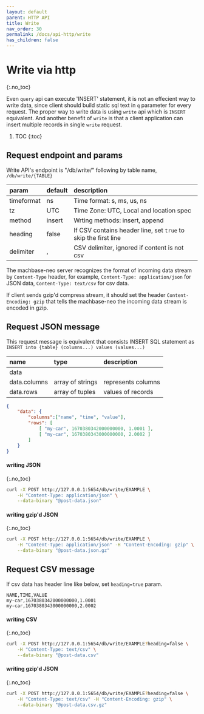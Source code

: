 ```yaml
---
layout: default
parent: HTTP API
title: Write
nav_order: 30
permalink: /docs/api-http/write
has_children: false
---
```


# Write via http
{:.no_toc}

Even `query` api can execute 'INSERT' statement, it is not an effecient way to write data,
since client should build static sql text in `q` parameter for every request.
The proper way to write data is using `write` api which is `INSERT` equivalent. 
And another benefit of `write` is that a client application can insert multiple records in single `write` request.


1. TOC
{:toc}

## Request endpoint and params

Write API's endpoint is "/db/write/" following by table name, `/db/write/{TABLE}`

| param       | default | description                     |
|:----------- |---------|:------------------------------- |
| timeformat  | ns      | Time format: s, ms, us, ns      |
| tz          | UTC     | Time Zone: UTC, Local and location spec |
| method      | insert  | Wrting methods: insert, append  |
| heading     | false   | If CSV contains header line, set `true` to skip the first line|
| delimiter   | ,       | CSV delimiter, ignored if content is not csv |

The machbase-neo server recognizes the format of incoming data stream by `Content-Type` header,
for example, `Content-Type: application/json` for JSON data, `Content-Type: text/csv` for csv data.

If client sends gzip'd compress stream, it should set the header `Content-Encoding: gzip` 
that tells the machbase-neo the incoming data stream is encoded in gzip.


## Request JSON message

This request message is equivalent that consists INSERT SQL statement as `INSERT into {table} (columns...) values (values...)`

| name         | type       |  description                        |
|:------------ |:-----------|:------------------------------------|
| data         |            |                                     |
| data.columns | array of strings | represents columns            |
| data.rows    | array of tuples  | values of records             |

```json
{
    "data": {
        "columns":["name", "time", "value"],
        "rows": [
            [ "my-car", 1670380342000000000, 1.0001 ],
            [ "my-car", 1670380343000000000, 2.0002 ]
        ]
    }
}
```

#### writing JSON
{:.no_toc}

```sh
curl -X POST http://127.0.0.1:5654/db/write/EXAMPLE \
    -H "Content-Type: application/json" \
    --data-binary "@post-data.json"
```

#### writing gzip'd JSON
{:.no_toc}

```sh
curl -X POST http://127.0.0.1:5654/db/write/EXAMPLE \
    -H "Content-Type: application/json" -H "Content-Encoding: gzip" \
    --data-binary "@post-data.json.gz"
```

## Request CSV message

If csv data has header line like below, set `heading=true` param.

```csv
NAME,TIME,VALUE
my-car,1670380342000000000,1.0001
my-car,1670380343000000000,2.0002
```

#### writing CSV
{:.no_toc}

```sh
curl -X POST http://127.0.0.1:5654/db/write/EXAMPLE?heading=false \
    -H "Content-Type: text/csv" \
    --data-binary "@post-data.csv"
```

#### writing gzip'd JSON
{:.no_toc}

```sh
curl -X POST http://127.0.0.1:5654/db/write/EXAMPLE?heading=false \
    -H "Content-Type: text/csv" -H "Content-Encoding: gzip" \
    --data-binary "@post-data.csv.gz"
```


